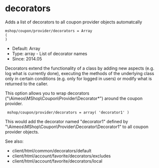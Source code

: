 
# decorators

Adds a list of decorators to all coupon provider objects automatcally

```
mshop/coupon/provider/decorators = Array
(
)
```

* Default: Array
* Type: array - List of decorator names
* Since: 2014.05

Decorators extend the functionality of a class by adding new aspects
(e.g. log what is currently done), executing the methods of the underlying
class only in certain conditions (e.g. only for logged in users) or
modify what is returned to the caller.

This option allows you to wrap decorators
("\Aimeos\MShop\Coupon\Provider\Decorator\*") around the coupon provider.

```
 mshop/coupon/provider/decorators = array( 'decorator1' )
```

This would add the decorator named "decorator1" defined by
"\Aimeos\MShop\Coupon\Provider\Decorator\Decorator1" to all coupon provider
objects.

See also:

* client/html/common/decorators/default
* client/html/account/favorite/decorators/excludes
* client/html/account/favorite/decorators/local